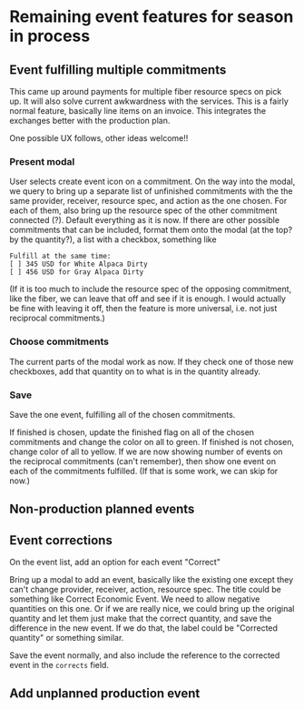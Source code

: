 # Remaining event features for season in process

## Event fulfilling multiple commitments

This came up around payments for multiple fiber resource specs on pick up.  It will also solve current awkwardness with the services. This is a fairly normal feature, basically line items on an invoice.  This integrates the exchanges better with the production plan.

One possible UX follows, other ideas welcome!!

### Present modal

User selects create event icon on a commitment.  On the way into the modal, we query to bring up a separate list of unfinished commitments with the the same provider, receiver, resource spec, and action as the one chosen. For each of them, also bring up the resource spec of the other commitment connected (?). Default everything as it is now. If there are other possible commitments that can be included, format them onto the modal (at the top? by the quantity?), a list with a checkbox, something like 
```
Fulfill at the same time:
[ ] 345 USD for White Alpaca Dirty
[ ] 456 USD for Gray Alpaca Dirty
```
(If it is too much to include the resource spec of the opposing commitment, like the fiber, we can leave that off and see if it is enough. I would actually be fine with leaving it off, then the feature is more universal, i.e. not just reciprocal commitments.)

### Choose commitments

The current parts of the modal work as now.  If they check one of those new checkboxes, add that quantity on to what is in the quantity already.

### Save

Save the one event, fulfilling all of the chosen commitments.  

If finished is chosen, update the finished flag on all of the chosen commitments and change the color on all to green.  If finished is not chosen, change color of all to yellow. If we are now showing number of events on the reciprocal commitments (can't remember), then show one event on each of the commitments fulfilled. (If that is some work, we can skip for now.)

## Non-production planned events



## Event corrections

On the event list, add an option for each event "Correct"

Bring up a modal to add an event, basically like the existing one except they can't change provider, receiver, action, resource spec.  The title could be something like Correct Economic Event. We need to allow negative quantities on this one.  Or if we are really nice, we could bring up the original quantity and let them just make that the correct quantity, and save the difference in the new event.  If we do that, the label could be "Corrected quantity" or something similar.

Save the event normally, and also include the reference to the corrected event in the `corrects` field.

## Add unplanned production event


